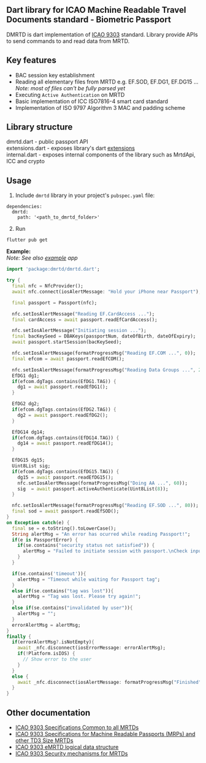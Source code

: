 ## Dart library for ICAO Machine Readable Travel Documents standard - Biometric Passport
DMRTD is dart implementation of [ICAO 9303](https://www.icao.int/publications/pages/publication.aspx?docnum=9303) standard.
Library provide APIs to send commands to and read data from MRTD.

## Key features
* BAC session key establishment
* Reading all elementary files from MRTD e.g. EF.SOD, EF.DG1, EF.DG15 ...  
  *Note: most of files can't be fully parsed yet*
* Executing `Active Authentication` on MRTD
* Basic implementation of ICC ISO7816-4 smart card standard
* Implementation of ISO 9797 Algorithm 3 MAC and padding scheme

## Library structure
dmrtd.dart - public passport API  
extensions.dart - exposes library's dart [extensions](lib/src/extension)  
internal.dart - exposes internal components of the library such as MrtdApi, ICC and crypto

## Usage
 1) Include `dmrtd` library in your project's `pubspec.yaml` file:  
```
dependencies:
  dmrtd:
    path: '<path_to_dmrtd_folder>'
```
 2) Run 
 ```
 flutter pub get
 ```
 
**Example:**  
*Note: See also [example](example) app*

```dart
import 'package:dmrtd/dmrtd.dart';

try {
  final nfc = NfcProvider();
  await nfc.connect(iosAlertMessage: "Hold your iPhone near Passport");

  final passport = Passport(nfc);

  nfc.setIosAlertMessage("Reading EF.CardAccess ...");
  final cardAccess = await passport.readEfCardAccess();

  nfc.setIosAlertMessage("Initiating session ...");
  final bacKeySeed = DBAKeys(passportNum, dateOfBirth, dateOfExpiry);
  await passport.startSession(bacKeySeed);

  nfc.setIosAlertMessage(formatProgressMsg("Reading EF.COM ...", 0));
  final efcom = await passport.readEfCOM();

  nfc.setIosAlertMessage(formatProgressMsg("Reading Data Groups ...", 20));
  EfDG1 dg1;
  if(efcom.dgTags.contains(EfDG1.TAG)) {
    dg1 = await passport.readEfDG1();
  }

  EfDG2 dg2;
  if(efcom.dgTags.contains(EfDG2.TAG)) {
    dg2 = await passport.readEfDG2();
  }

  EfDG14 dg14;
  if(efcom.dgTags.contains(EfDG14.TAG)) {
    dg14 = await passport.readEfDG14();
  }

  EfDG15 dg15;
  Uint8List sig;
  if(efcom.dgTags.contains(EfDG15.TAG)) {
    dg15 = await passport.readEfDG15();
    nfc.setIosAlertMessage(formatProgressMsg("Doing AA ...", 60));
    sig  = await passport.activeAuthenticate(Uint8List(8));
  }

  nfc.setIosAlertMessage(formatProgressMsg("Reading EF.SOD ...", 80));
  final sod = await passport.readEfSOD();
}  
on Exception catch(e) {
  final se = e.toString().toLowerCase();
  String alertMsg = "An error has ocurred while reading Passport!";
  if(e is PassportError) {
    if(se.contains("security status not satisfied")) {
      alertMsg = "Failed to initiate session with passport.\nCheck input data!";
    }
  }

  if(se.contains('timeout')){
    alertMsg = "Timeout while waiting for Passport tag";
  }
  else if(se.contains("tag was lost")){
    alertMsg = "Tag was lost. Please try again!";
  }
  else if(se.contains("invalidated by user")){
    alertMsg = "";
  }
  errorAlertMsg = alertMsg;
}
finally {
  if(errorAlertMsg?.isNotEmpty){
    await _nfc.disconnect(iosErrorMessage: errorAlertMsg);
    if(!Platform.isIOS) {
      // Show error to the user
    }
  }
  else {
    await _nfc.disconnect(iosAlertMessage: formatProgressMsg("Finished", 100);
  }
}
```

## Other documentation
* [ICAO 9303 Specifications Common to all MRTDs](https://www.icao.int/publications/Documents/9303_p3_cons_en.pdf)
* [ICAO 9303 Specifications for Machine Readable Passports (MRPs) and other TD3 Size MRTDs](https://www.icao.int/publications/Documents/9303_p4_cons_en.pdf)
* [ICAO 9303 eMRTD logical data structure](https://www.icao.int/publications/Documents/9303_p10_cons_en.pdf)
* [ICAO 9303 Security mechanisms for MRTDs](https://www.icao.int/publications/Documents/9303_p11_cons_en.pdf)
